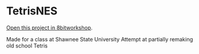 TetrisNES
=====

[Open this project in 8bitworkshop](http://8bitworkshop.com/redir.html?platform=nes&githubURL=https%3A%2F%2Fgithub.com%2FSpookyturbo%2FTetrisNES&file=hello.c).

Made for a class at Shawnee State University
Attempt at partially remaking old school Tetris

